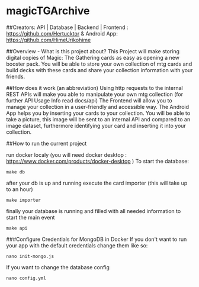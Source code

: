 # magicTGArchive
##Creators:
API | Database | Backend | Frontend :   https://github.com/Hertucktor & Android App: https://github.com/HimeUrikohime

##Overview - What is this project about?
This Project will make storing digital copies of Magic: The Gathering cards as easy as opening a new booster pack.
You will be able to store your own collection of mtg cards and build decks with these cards and share your collection information with your friends.

##How does it work (an abbreviation)
Using http requests to the internal REST APIs will make you able to manipulate your own mtg collection (for further API Usage Info read docs/api)
The Frontend will allow you to manage your collection in a user-friendly and accessible way.
The Android App helps you by inserting your cards to your collection. You will be able to take a picture, this image will be sent
to an internal API and compared to an image dataset, furthermore identifying your card and inserting it into your collection.

##How to run the current project

run docker localy (you will need docker desktop : https://www.docker.com/products/docker-desktop )
To start the database:
```shell
make db 
```
after your db is up and running execute the card importer (this will take up to an hour)
```shell
make importer
```

finally your database is running and filled with all needed information to start the main event
```shell
make api
```

###Configure Credentials for MongoDB in Docker
If you don't want to run your app with the default credentials change them like so:
```shell
nano init-mongo.js
```

If you want to change the database config
```shell
nano config.yml
```